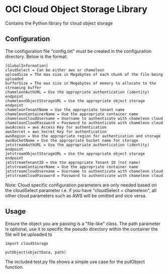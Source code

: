 # OCI Cloud Object Storage Library
Contains the Python library for cloud object storage

## Configuration

The configuration file "config.txt" must be created in the configuration directory.  Below is the format:

```
[GlobalInformation]
cloudSelect = Can be either aws or chameleon
uploadSize = The max size in Megabytes of each chunk of the file being uploaded
bufferSize = The max size in Megabytes of memory to allocate to the streaming buffer
chameleonAuthURL = Use the appropriate authentication (identity) endpoint
chameleonObjectStorageURL = Use the appropriate object storage endpoint
chameleonTenantName = Use the appropriate tenant name
chameleonContainerName = Use the appropriate container name
chameleonCloudUsername = Username to authenticate with chameleon cloud
chameleonCloudPassword = Password to authenticate with chameleon cloud
awsAccess = aws Access Key for authentication
awsSecret = aws Secret Key for authentication
awsRegion = Use the appropriate region for authentication and storage
awsBucketName = Use the appropriate bucket name for storage
jetstreamAuthURL = Use the appropriate authentication (identity) endpoint
jetstreamObjectStorageURL = Use the appropriate object storage endpoint
jetstreamTenantID = Use the appropriate Tenant ID (not name)
jetstreamContainerName = Use the appropriate container name
jetstreamCloudUsername = Username to authenticate with chameleon cloud
jetstreamCloudPassword = Password to authenticate with chameleon cloud

```

Note:  Cloud specific configuration parameters are only needed based on the cloudSelect parameter i.e. if you have "cloudSelect = chameleon", all other cloud parameters such as AWS will be omitted and vice versa.

## Usage
Ensure the object you are passing is a "file-like" class.
The path parameter is optional, use it to specific the pseudo directory within the container the file will be uploaded to

```
import cloudStorage

putObject(objectData, path)
```

The included test.py file shows a simple use case for the putObject function.
